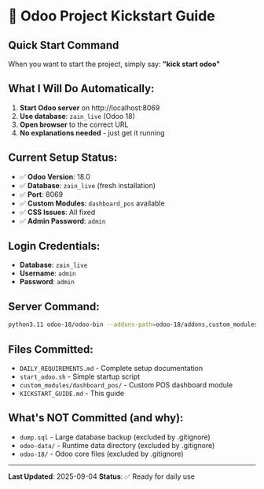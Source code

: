 # 🚀 Odoo Project Kickstart Guide

## Quick Start Command
When you want to start the project, simply say: **"kick start odoo"**

## What I Will Do Automatically:
1. **Start Odoo server** on http://localhost:8069
2. **Use database**: `zain_live` (Odoo 18)
3. **Open browser** to the correct URL
4. **No explanations needed** - just get it running

## Current Setup Status:
- ✅ **Odoo Version**: 18.0
- ✅ **Database**: `zain_live` (fresh installation)
- ✅ **Port**: 8069
- ✅ **Custom Modules**: `dashboard_pos` available
- ✅ **CSS Issues**: All fixed
- ✅ **Admin Password**: `admin`

## Login Credentials:
- **Database**: `zain_live`
- **Username**: `admin`
- **Password**: `admin`

## Server Command:
```bash
python3.11 odoo-18/odoo-bin --addons-path=odoo-18/addons,custom_modules --data-dir=odoo-data --http-port=8069
```

## Files Committed:
- `DAILY_REQUIREMENTS.md` - Complete setup documentation
- `start_odoo.sh` - Simple startup script
- `custom_modules/dashboard_pos/` - Custom POS dashboard module
- `KICKSTART_GUIDE.md` - This guide

## What's NOT Committed (and why):
- `dump.sql` - Large database backup (excluded by .gitignore)
- `odoo-data/` - Runtime data directory (excluded by .gitignore)
- `odoo-18/` - Odoo core files (excluded by .gitignore)

---
**Last Updated**: 2025-09-04
**Status**: ✅ Ready for daily use
